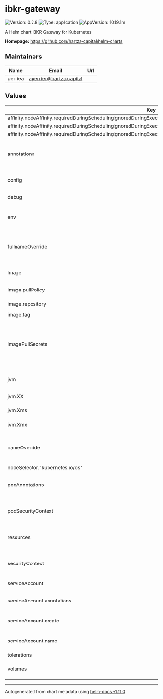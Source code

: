 # ibkr-gateway

![Version: 0.2.8](https://img.shields.io/badge/Version-0.2.8-informational?style=flat-square) ![Type: application](https://img.shields.io/badge/Type-application-informational?style=flat-square) ![AppVersion: 10.19.1m](https://img.shields.io/badge/AppVersion-10.19.1m-informational?style=flat-square)

A Helm chart IBKR Gateway for Kubernetes

**Homepage:** <https://github.com/hartza-capital/helm-charts>

## Maintainers

| Name | Email | Url |
| ---- | ------ | --- |
| perriea | <aperrier@hartza.capital> |  |

## Values

| Key | Type | Default | Description |
|-----|------|---------|-------------|
| affinity.nodeAffinity.requiredDuringSchedulingIgnoredDuringExecution.nodeSelectorTerms[0].matchExpressions[0].key | string | `"kubernetes.io/arch"` |  |
| affinity.nodeAffinity.requiredDuringSchedulingIgnoredDuringExecution.nodeSelectorTerms[0].matchExpressions[0].operator | string | `"In"` |  |
| affinity.nodeAffinity.requiredDuringSchedulingIgnoredDuringExecution.nodeSelectorTerms[0].matchExpressions[0].values[0] | string | `"amd64"` |  |
| annotations | object | `{}` | annotations is an optional list of annotations to add to the object metadata |
| config | object | `{"credentials":"credentials","live":true,"workers":"workers"}` | config is a list of parameters to pass to the gateway |
| debug | bool | `false` | debug enables debug mode |
| env | list | `[]` | env is a list of environment variables to set in the container. |
| fullnameOverride | string | `""` | fullnameOverride is an optional string to substitute for the full names of resources |
| image | object | `{"pullPolicy":"IfNotPresent","repository":"quay.io/arktos-venture/ibkr-gateway","tag":""}` | Specifies whether a Gateway should be created |
| image.pullPolicy | string | `"IfNotPresent"` | The image pull policy |
| image.repository | string | `"quay.io/arktos-venture/ibkr-gateway"` | The image repository |
| image.tag | string | `""` | The image tag |
| imagePullSecrets | list | `[]` | imagePullSecrets is an optional list of references to secrets in the same namespace to use for pulling any of the images used by this Chart. |
| jvm | object | `{"XX":{"ConcGCThreads":5,"InitiatingHeapOccupancyPercent":70,"MaxGCPauseMillis":200,"ParallelGCThreads":20},"Xms":"2G","Xmx":"2G","installer":{"uuid":"3046c7e3-ffbd-4699-a848-117342ff43ee"}}` | jvm is a list of parameters to pass to the JVM |
| jvm.XX | object | `{"ConcGCThreads":5,"InitiatingHeapOccupancyPercent":70,"MaxGCPauseMillis":200,"ParallelGCThreads":20}` | Xmn is the minimum heap size |
| jvm.Xms | string | `"2G"` | Xms is the initial heap size |
| jvm.Xmx | string | `"2G"` | Xmx is the maximum heap size |
| nameOverride | string | `""` | nameOverride is an optional string to substitute for the full names of resources |
| nodeSelector."kubernetes.io/os" | string | `"linux"` |  |
| podAnnotations | object | `{}` | podAnnotations is an optional list of annotations to add to the pod |
| podSecurityContext | object | `{"fsGroup":10001}` | podSecurityContext is an optional security context to add to the pod |
| resources | object | `{"limits":{"cpu":"300m","memory":"2100Mi"},"requests":{"cpu":"300m","memory":"2100Mi"}}` | resources is an optional list of resources to set for the container |
| securityContext | object | `{"capabilities":{"drop":["ALL"]},"readOnlyRootFilesystem":false,"runAsNonRoot":true,"runAsUser":10001}` | securityContext is an optional security context to add to the container |
| serviceAccount | object | `{"annotations":{},"create":false,"name":""}` | ServiceAccount configuration |
| serviceAccount.annotations | object | `{}` | Annotations to add to the ServiceAccount |
| serviceAccount.create | bool | `false` | Specifies whether a ServiceAccount should be created |
| serviceAccount.name | string | `""` | The name of the ServiceAccount to use. |
| tolerations | list | `[]` |  |
| volumes | object | `{"extra":[],"mounts":[]}` | volumes is a list of volumes that can be mounted |

----------------------------------------------
Autogenerated from chart metadata using [helm-docs v1.11.0](https://github.com/norwoodj/helm-docs/releases/v1.11.0)
